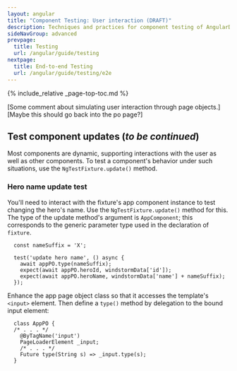 ```yaml
---
layout: angular
title: "Component Testing: User interaction (DRAFT)"
description: Techniques and practices for component testing of AngularDart apps.
sideNavGroup: advanced
prevpage:
  title: Testing
  url: /angular/guide/testing
nextpage:
  title: End-to-end Testing
  url: /angular/guide/testing/e2e
---
```

{% include_relative _page-top-toc.md %}

[Some comment about simulating user interaction through page objects.]
[Maybe this should go back into the po page?]

## Test component updates (_to be continued_)

Most components are dynamic, supporting interactions with the user as
well as other components. To test a component's behavior under such
situations, use the `NgTestFixture.update()` method.

### Hero name update test

You'll need to interact with the fixture's app component instance to test
changing the hero's name. Use the `NgTestFixture.update()` method for
this. The type of the update method's argument is `AppComponent`; this
corresponds to the generic parameter type used in the declaration of
`fixture`.

<?code-excerpt "toh-1/test/app_test.dart (update name)" title?>
```
  const nameSuffix = 'X';

  test('update hero name', () async {
    await appPO.type(nameSuffix);
    expect(await appPO.heroId, windstormData['id']);
    expect(await appPO.heroName, windstormData['name'] + nameSuffix);
  });
```

Enhance the app page object class so that it accesses the template's
`<input>` element. Then define a `type()` method by delegation to the bound
input element:

<?code-excerpt "toh-1/test/app_test.dart (AppPO input)" title?>
```
  class AppPO {
  /* . . . */
    @ByTagName('input')
    PageLoaderElement _input;
    /* . . . */
    Future type(String s) => _input.type(s);
  }
```
